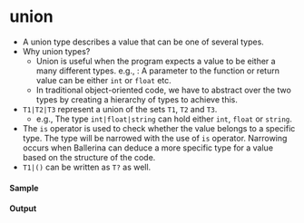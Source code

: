 # union

- A union type describes a value that can be one of several types.
- Why union types?
    - Union is useful when the program expects a value to be either a many   different types.  e.g., : A  parameter  to the function or  return value  can be either  `int` or `float` etc.     
    - In traditional object-oriented code, we have to abstract over the two types by creating a hierarchy of types to achieve this.
- `T1|T2|T3` represent a union of the  sets  `T1`, `T2` and `T3`. 
    - e.g., The type `int|float|string` can hold either `int`, `float` or `string`.
- The  `is` operator is  used to check whether the value  belongs to a specific type.   The type will be narrowed  with the use of `is` operator. Narrowing occurs when Ballerina can deduce a more specific type for a value based on the structure of the code.
- `T1|()` can be written as `T?` as  well.

#### Sample

<!-- MARKDOWN-AUTO-DOCS:START (CODE:src=./../code/union.bal) -->
<!-- The below code snippet is automatically added from ./../code/union.bal -->
<!-- MARKDOWN-AUTO-DOCS:END -->

#### Output

<!-- MARKDOWN-AUTO-DOCS:START (CODE:src=./../code/union.bash) -->
<!-- The below code snippet is automatically added from ./../code/union.bash -->
<!-- MARKDOWN-AUTO-DOCS:END -->


